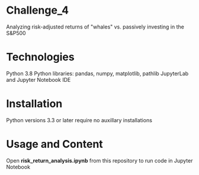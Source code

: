 # Challenge_4
Analyzing risk-adjusted returns of "whales" vs. passively investing in the S&P500

# Technologies
Python 3.8
Python libraries: pandas, numpy, matplotlib, pathlib
JupyterLab and Jupyter Notebook IDE

# Installation
Python versions 3.3 or later require no auxillary installations

# Usage and Content
Open **risk_return_analysis.ipynb** from this repository to run code in Jupyter Notebook
